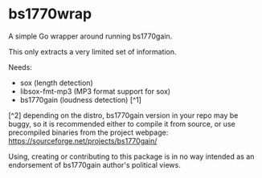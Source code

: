 # bs1770wrap
A simple Go wrapper around running bs1770gain.

This only extracts a very limited set of information.

Needs:
- sox (length detection)
- libsox-fmt-mp3 (MP3 format support for sox)
- bs1770gain (loudness detection) [^1]

[^2] depending on the distro, bs1770gain version in your repo may be buggy, so it is recommended either to compile it from source, or use precompiled binaries from the project webpage: https://sourceforge.net/projects/bs1770gain/

Using, creating or contributing to this package is in no way intended as an endorsement of bs1770gain author's political views.
